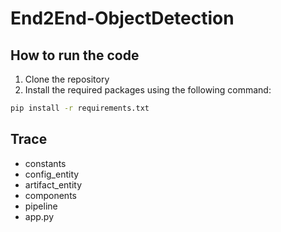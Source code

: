 # End2End-ObjectDetection

## How to run the code
1. Clone the repository
2. Install the required packages using the following command:
```bash
pip install -r requirements.txt
```

## Trace
- constants
- config_entity
- artifact_entity
- components
- pipeline
- app.py
